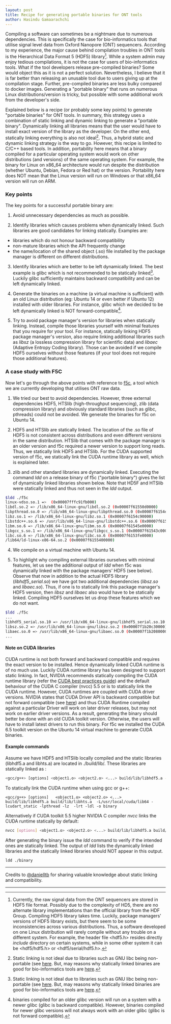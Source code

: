 ```yaml
---
layout: post
title: Recipe for generating portable binaries for ONT tools
author: Hasindu Gamaarachchi
---
```


Compiling a software can sometimes be a nightmare due to numerous dependencies. This is specifically the case for bio-informatics tools that utilise signal level data from
Oxford Nanopore (ONT) sequencers. According to my experience, the major cause behind compilation troubles in ONT tools is the  Hierarchical Data Format 5 (HDF5) library[^1]. While a system admin may enjoy tedious compilations, it is not the case for users of bio-informatics tools. What if the tool developers release pre-compiled binaries? Some would object this as it is not a perfect solution. Nevertheless, I believe that it is far better than releasing an unusable tool due to users giving up at the compilation stage. Further, pre-compiled binaries are less bulky compared to docker images. Generating a "portable binary" that runs on numerous Linux distributions/version is tricky, but possible with some additional work from the developer's side.

Explained below is a recipe (or probably some key points) to generate "portable binaries" for ONT tools.  In summary, this strategy uses a combination of static linking and dynamic linking to generate a "portable binary". Dynamically linking all libraries means that the user would have to install exact version of the library as the developer. On the other end, statically linking everything is also not ideal[^2]. Thus, a hybrid static and dynamic linking strategy is the way to go. However, this recipe is limited to C/C++ based tools. In addition, portability here means that a binary compiled for a particular operating system would work on other distributions (and versions) of the same operating system. For example, the binary for Linux on x86_64 architecture would run despite the distribution (whether Ubuntu, Debian, Fedora or Red hat) or the version. Portability here does NOT mean that the Linux version will run on Windows or that x86_64 version will run on ARM.

### Key points ###

The key points for a successful portable binary are:

1. Avoid unnecessary dependencies as much as possible.

2. Identify libraries which causes problems when dynamically linked. Such libraries are good candidates for linking statically. Examples are:
 - libraries which do not honour backward compatibility
 - non-mature libraries which the API frequently change
 - the name/location of the shared object (.so) file installed by the package manager is different on different distributions.


3. Identify libraries which are better to be left dynamically linked. The best example is glibc which is not recommended to be statically linked[^2]. Luckily glibc sufficiently maintains backward compatibility and can be left dynamically linked.

4. Generate the binaries on a machine (a virtual machine is sufficient) with an old Linux distribution (eg: Ubuntu 14 or even better if Ubuntu 12) installed with older libraries. For instance, glibc which we decided to be left dynamically linked is NOT forward-compatible[^3].

5. Try to avoid package manager's version for libraries when statically linking. Instead, compile those libraries yourself with minimal features that you require for your tool. For instance, statically linking HDF5 package manager's version, also require linking additional libraries such as
*libsz* (a lossless compression library for scientific data) and *libaec* (Adaptive Entropy Coding library). Those can be avoided if we compile HDF5 ourselves without those features (if your tool does not require those additional features).


### A case study with F5C ###

Now let's go through the above points with reference to [f5c](https://github.com/hasindu2008/f5c/]), a tool which we are currently developing that utilises ONT raw data.

1. We tried our best to avoid dependencies. However, three external dependencies HDF5, HTSlib (high-throughput sequencing), zlib (data compression library) and obviously standard libraries (such as glibc, pthreads) could not be avoided. We generate the binaries for f5c on Ubuntu 14.


2. HDF5 and HTSlib are statically linked. The location of the .so file of HDF5 is not consistent across distributions and even different versions in the same distribution. HTSlib that comes with the package manager is an older version and f5c required a newer version to support long reads. Thus, we statically link HDF5 and HTSlib. For the CUDA supported version of f5c, we statically link the CUDA runtime library as well, which is explained later.

3. zlib and other standard libraries are dynamically linked. Executing the command *ldd* on a release binary of f5c ("portable binary") gives the list of dynamically linked libraries shown below. Note that  HD5F and HTSlib were statically linked and thus not seen in the *ldd* output.


```sh
$ldd ./f5c
linux-vdso.so.1 =>  (0x00007fffc91fb000)
libdl.so.2 => /lib/x86_64-linux-gnu/libdl.so.2 (0x00007f61550d0000)
libpthread.so.0 => /lib/x86_64-linux-gnu/libpthread.so.0 (0x00007f6154eb0000)
libz.so.1 => /lib/x86_64-linux-gnu/libz.so.1 (0x00007f6154c90000)
libstdc++.so.6 => /usr/lib/x86_64-linux-gnu/libstdc++.so.6 (0x00007f61548f0000)
libm.so.6 => /lib/x86_64-linux-gnu/libm.so.6 (0x00007f61545e0000)
libgcc_s.so.1 => /lib/x86_64-linux-gnu/libgcc_s.so.1 (0x00007f61543c0000)
libc.so.6 => /lib/x86_64-linux-gnu/libc.so.6 (0x00007f6153fe0000)
/lib64/ld-linux-x86-64.so.2 (0x00007f6155400000)
```


4. We compile on a virtual machine with Ubuntu 14.


5. To highlight why compiling external libraries ourselves with minimal features, let us see the additional output of *ldd* when f5c was dynamically linked with the package managers' HDF5 (see below). Observe that now in addition to the actual HDF5 library (*libhdf5_serial.so*) we have got two additional dependencies (*libsz.so* and *libaec.so*). Thus, if one is to statically link this package manager's HDF5 version, then *libsz* and *libaec* also would have to be statically linked. Compiling HDF5 ourselves let us drop these features which we do not want.

```sh
$ldd ./f5c
...
libhdf5_serial.so.10 => /usr/lib/x86_64-linux-gnu/libhdf5_serial.so.10 (0x00007f1b21f30000)
libsz.so.2 => /usr/lib/x86_64-linux-gnu/libsz.so.2 (0x00007f1b20c30000)
libaec.so.0 => /usr/lib/x86_64-linux-gnu/libaec.so.0 (0x00007f1b20800000)
...
```






#### Note on CUDA libraries ####

CUDA runtime is not both forward and backward compatible and requires the exact version to be installed. Hence dynamically linked CUDA runtime is of no much use. Luckily CUDA runtime library has been designed to support static linking. In fact, NVIDIA recommends statically compiling the CUDA runtime library (refer the [CUDA best practices guide](https://docs.nvidia.com/cuda/cuda-c-best-practices-guide/index.html)) and the default behaviour of the CUDA C compiler (nvcc) 5.5 or is to statically link the CUDA runtime. However, CUDA runtimes are coupled with CUDA driver versions. NVIDIA states that CUDA Driver API is backward compatible but not forward compatible (see [here](https://docs.nvidia.com/cuda/cuda-c-best-practices-guide/index.html#cuda-compatibility-and-upgrades)) and thus CUDA Runtime compiled against a particular Driver will work on later driver releases, but may not work on earlier driver versions.  As a result, generating the binary should better be done with an old CUDA toolkit version. Otherwise, the users will have to install latest drivers to run this binary. For f5c we installed the CUDA 6.5 toolkit version on the Ubuntu 14 virtual machine to generate CUDA binaries.


#### Example commands ####

Assume we have HDF5 and HTSlib locally compiled and the static libraries (libhdf5.a and libhts.a) are located in ./build/lib/. These libraries are statically linked as :

```sh
<gcc/g++> [options] <object1.o> <object2.o> <...> build/lib/libhdf5.a -ldl build/lib/libhts.a  -lpthread -lz  -o binary
```

To statically link the CUDA runtime when using gcc or g++:
```
<gcc/g++> [options]   <object1.o> <object2.o> <...> build/lib/libhdf5.a build/lib/libhts.a  -L/usr/local/cuda/lib64 -lcudart_static -lpthread -lz  -lrt -ldl -o binary
```
Alternatively if CUDA toolkit 5.5 higher NVIDIA C compiler *nvcc* links the CUDA runtime statically by default:
```sh
nvcc [options] <object1.o> <object2.o> <...> build/lib/libhdf5.a build/lib/libhts.a  -lpthread -lz  -lrt -ldl -o binary
```

After generating the binary issue the *ldd* command to verify if the intended ones are statically linked. The output of *ldd* lists the dynamically linked libraries and the statically linked libraries should NOT appear in this output.
```
ldd ./binary
```

----

Credits to [@danielltb](https://github.com/danielltb) for sharing valuable knowledge about static linking and compatibility.


----

[^1]: Currently, the raw signal data from the ONT sequencers are stored in HDF5 file format. Possibly due to the complexity of HD5, there are no alternate library  implementations than the official library from the HDF Group. Compiling HDF5 library takes time. Luckily, package managers' versions of HDF5 library exists, but there seem to be some inconsistencies across various distributions. Thus, a software developed on one Linux distribution will rarely compile without any trouble on a different system. For example, the header file <hdf5.h> resides directly *include* directory on certain systems, while in some other system it can be <hdf5/hdf5.h> or <hdf5/serial/hdf5.h>.
[^2]: Static linking is not ideal due to libraries such as GNU libc being non-portable (see [here](http://stevehanov.ca/blog/?id=97). But, may reasons why statically linked binaries are good for bio-informatics tools are [here](http://lh3.github.io/2014/07/12/about-static-linking).
[^3]: binaries compiled for an older glibc version will run on a system with a newer glibc (glibc is backward compatible). However, binaries compiled for newer glibc versions will not always work with an older glibc (glibc is not forward compatible).
